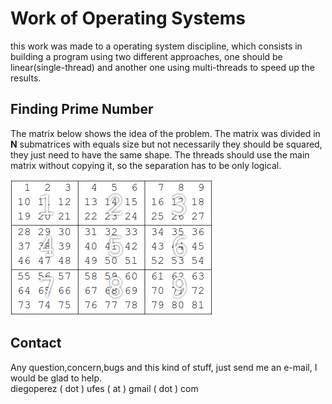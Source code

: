 # Work of Operating Systems

this work was made to a operating system discipline, which consists in building a program using two different approaches, one should be linear(single-thread) and another one using multi-threads to speed up the results.  

## Finding Prime Number
The matrix below shows the idea of the problem. The matrix was divided in **N** submatrices with equals size but not necessarily they should be squared, they just need to have the same shape.
The threads should use the main matrix without copying it, so the separation has to be only logical.
<br>

![Example Image](images/matrix_example.png)

## Contact
Any question,concern,bugs and this kind of stuff, just send me an e-mail, I would be glad to help. <br>
diegoperez ( dot ) ufes ( at ) gmail ( dot ) com
